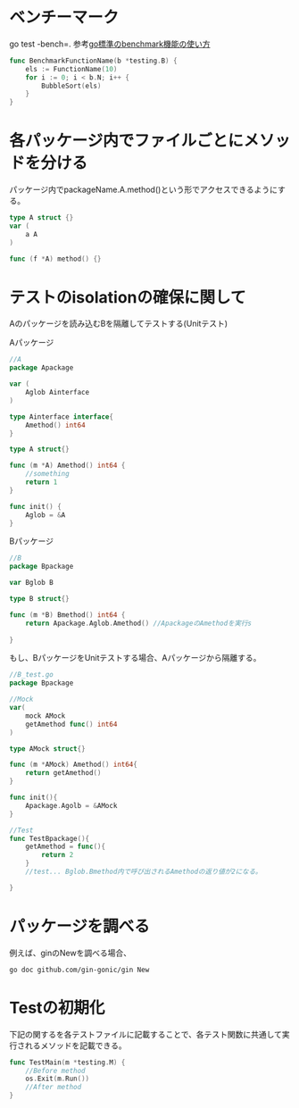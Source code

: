 # ベンチーマーク

go test -bench=.
参考[go標準のbenchmark機能の使い方](https://qiita.com/marnie_ms4/items/7014563083ca1d824905)
```go
func BenchmarkFunctionName(b *testing.B) {
	els := FunctionName(10)
	for i := 0; i < b.N; i++ {
		BubbleSort(els)
	}
}
```

# 各パッケージ内でファイルごとにメソッドを分ける

パッケージ内でpackageName.A.method()という形でアクセスできるようにする。

```go
type A struct {}
var (
	a A
)

func (f *A) method() {}
```

# テストのisolationの確保に関して

Aのパッケージを読み込むBを隔離してテストする(Unitテスト)

Aパッケージ

```go
//A
package Apackage

var (
	Aglob Ainterface
)

type Ainterface interface{
	Amethod() int64
}

type A struct{}

func (m *A) Amethod() int64 {
	//something
	return 1
}

func init() {
	Aglob = &A
}
```

Bパッケージ

```go
//B
package Bpackage

var Bglob B

type B struct{}

func (m *B) Bmethod() int64 {
	return Apackage.Aglob.Amethod() //ApackageのAmethodを実行s
	
}

```

もし、BパッケージをUnitテストする場合、Aパッケージから隔離する。


```go
//B_test.go
package Bpackage

//Mock
var(
	mock AMock
	getAmethod func() int64
) 

type AMock struct{}

func (m *AMock) Amethod() int64{
	return getAmethod()
}

func init(){
	Apackage.Agolb = &AMock
}

//Test
func TestBpackage(){
	getAmethod = func(){
		return 2
	}
	//test... Bglob.Bmethod内で呼び出されるAmethodの返り値が2になる。

}
```

# パッケージを調べる

例えば、ginのNewを調べる場合、

```
go doc github.com/gin-gonic/gin New
```

# Testの初期化

下記の関するを各テストファイルに記載することで、各テスト関数に共通して実行されるメソッドを記載できる。

```go
func TestMain(m *testing.M) {
	//Before method
	os.Exit(m.Run())
	//After method
}
```